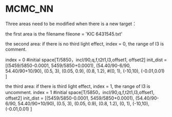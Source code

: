 # MCMC_NN


Three areas need to be modified when there is a new target：

the first area is the filename
fileone = 'KIC 6431545.txt'

the second area: if there is no third light effect, index = 0, the range of l3 is comment.

index = 0 
#initial space[T/5850，incl/90,q,f,t2t1,l3,offset1, offset2]
init_dist = [(5459/5850-0.0001, 5459/5850+0.0001), 
             (54.40/90-6/90, 54.40/90+10/90), 
             (0.5, 3), 
             (0.05, 0.9), 
             (0.8, 1.2),
             #(0, 1),
             (-10,10),
             (-0.01,0.01)
             ]
 
the third area: if there is third light effect, index = 1, the range of l3 is uncomment.
index = 1 
#initial space[T/5850，incl/90,q,f,t2t1,l3,offset1, offset2]
init_dist = [(5459/5850-0.0001, 5459/5850+0.0001), 
             (54.40/90-6/90, 54.40/90+10/90), 
             (0.5, 3), 
             (0.05, 0.9), 
             (0.8, 1.2),
             (0, 1),
             (-10,10),
             (-0.01,0.01)
             ]
